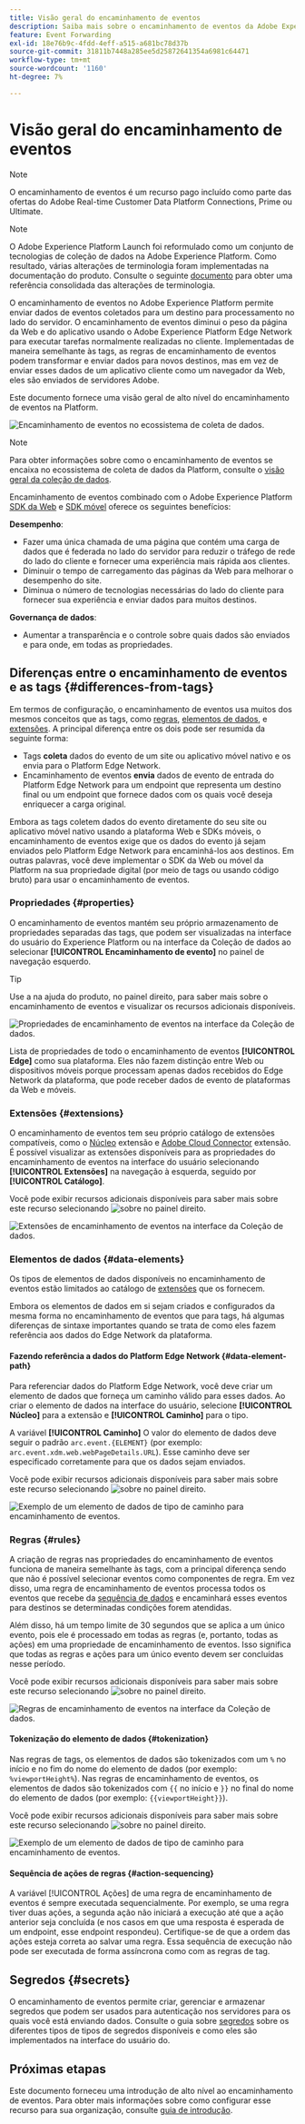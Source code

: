 ```yaml
---
title: Visão geral do encaminhamento de eventos
description: Saiba mais sobre o encaminhamento de eventos da Adobe Experience Platform, que permite usar a Platform Edge Network para executar tarefas sem alterar a sua implementação de tag.
feature: Event Forwarding
exl-id: 18e76b9c-4fdd-4eff-a515-a681bc78d37b
source-git-commit: 31811b7448a285ee5d25872641354a6981c64471
workflow-type: tm+mt
source-wordcount: '1160'
ht-degree: 7%

---
```


# Visão geral do encaminhamento de eventos

>[!NOTE]
>
>O encaminhamento de eventos é um recurso pago incluído como parte das ofertas do Adobe Real-time Customer Data Platform Connections, Prime ou Ultimate.

>[!NOTE]
>
>O Adobe Experience Platform Launch foi reformulado como um conjunto de tecnologias de coleção de dados na Adobe Experience Platform. Como resultado, várias alterações de terminologia foram implementadas na documentação do produto. Consulte o seguinte [documento](../../term-updates.md) para obter uma referência consolidada das alterações de terminologia.

O encaminhamento de eventos no Adobe Experience Platform permite enviar dados de eventos coletados para um destino para processamento no lado do servidor. O encaminhamento de eventos diminui o peso da página da Web e do aplicativo usando o Adobe Experience Platform Edge Network para executar tarefas normalmente realizadas no cliente. Implementadas de maneira semelhante às tags, as regras de encaminhamento de eventos podem transformar e enviar dados para novos destinos, mas em vez de enviar esses dados de um aplicativo cliente como um navegador da Web, eles são enviados de servidores Adobe.

Este documento fornece uma visão geral de alto nível do encaminhamento de eventos na Platform.

![Encaminhamento de eventos no ecossistema de coleta de dados.](../../../collection/images/home/event-forwarding.png)

>[!NOTE]
>
>Para obter informações sobre como o encaminhamento de eventos se encaixa no ecossistema de coleta de dados da Platform, consulte o [visão geral da coleção de dados](../../../collection/home.md).

Encaminhamento de eventos combinado com o Adobe Experience Platform [SDK da Web](/help/web-sdk/home.md) e [SDK móvel](https://experienceleague.adobe.com/docs/platform-learn/data-collection/mobile-sdk/overview.html) oferece os seguintes benefícios:

**Desempenho**:

* Fazer uma única chamada de uma página que contém uma carga de dados que é federada no lado do servidor para reduzir o tráfego de rede do lado do cliente e fornecer uma experiência mais rápida aos clientes.
* Diminuir o tempo de carregamento das páginas da Web para melhorar o desempenho do site.
* Diminua o número de tecnologias necessárias do lado do cliente para fornecer sua experiência e enviar dados para muitos destinos.

**Governança de dados**:

* Aumentar a transparência e o controle sobre quais dados são enviados e para onde, em todas as propriedades.

## Diferenças entre o encaminhamento de eventos e as tags {#differences-from-tags}

Em termos de configuração, o encaminhamento de eventos usa muitos dos mesmos conceitos que as tags, como [regras](../managing-resources/rules.md), [elementos de dados](../managing-resources/data-elements.md), e [extensões](../managing-resources/extensions/overview.md). A principal diferença entre os dois pode ser resumida da seguinte forma:

* Tags **coleta** dados do evento de um site ou aplicativo móvel nativo e os envia para o Platform Edge Network.
* Encaminhamento de eventos **envia** dados de evento de entrada do Platform Edge Network para um endpoint que representa um destino final ou um endpoint que fornece dados com os quais você deseja enriquecer a carga original.

Embora as tags coletem dados do evento diretamente do seu site ou aplicativo móvel nativo usando a plataforma Web e SDKs móveis, o encaminhamento de eventos exige que os dados do evento já sejam enviados pelo Platform Edge Network para encaminhá-los aos destinos. Em outras palavras, você deve implementar o SDK da Web ou móvel da Platform na sua propriedade digital (por meio de tags ou usando código bruto) para usar o encaminhamento de eventos.

### Propriedades {#properties}

O encaminhamento de eventos mantém seu próprio armazenamento de propriedades separadas das tags, que podem ser visualizadas na interface do usuário do Experience Platform ou na interface da Coleção de dados ao selecionar **[!UICONTROL Encaminhamento de evento]** no painel de navegação esquerdo.

>[!TIP]
>
>Use a na ajuda do produto, no painel direito, para saber mais sobre o encaminhamento de eventos e visualizar os recursos adicionais disponíveis.

![Propriedades de encaminhamento de eventos na interface da Coleção de dados.](../../images/ui/event-forwarding/overview/properties.png)

Lista de propriedades de todo o encaminhamento de eventos **[!UICONTROL Edge]** como sua plataforma. Eles não fazem distinção entre Web ou dispositivos móveis porque processam apenas dados recebidos do Edge Network da plataforma, que pode receber dados de evento de plataformas da Web e móveis.

### Extensões {#extensions}

O encaminhamento de eventos tem seu próprio catálogo de extensões compatíveis, como o [Núcleo](../../extensions/server/core/overview.md) extensão e [Adobe Cloud Connector](../../extensions/server/cloud-connector/overview.md) extensão. É possível visualizar as extensões disponíveis para as propriedades do encaminhamento de eventos na interface do usuário selecionando **[!UICONTROL Extensões]** na navegação à esquerda, seguido por **[!UICONTROL Catálogo]**.

Você pode exibir recursos adicionais disponíveis para saber mais sobre este recurso selecionando ![sobre](../../images/ui/event-forwarding/overview/about.png) no painel direito.

![Extensões de encaminhamento de eventos na interface da Coleção de dados.](../../images/ui/event-forwarding/overview/extensions.png)

### Elementos de dados {#data-elements}

Os tipos de elementos de dados disponíveis no encaminhamento de eventos estão limitados ao catálogo de [extensões](#extensions) que os fornecem.

Embora os elementos de dados em si sejam criados e configurados da mesma forma no encaminhamento de eventos que para tags, há algumas diferenças de sintaxe importantes quando se trata de como eles fazem referência aos dados do Edge Network da plataforma.

#### Fazendo referência a dados do Platform Edge Network {#data-element-path}

Para referenciar dados do Platform Edge Network, você deve criar um elemento de dados que forneça um caminho válido para esses dados. Ao criar o elemento de dados na interface do usuário, selecione **[!UICONTROL Núcleo]** para a extensão e **[!UICONTROL Caminho]** para o tipo.

A variável **[!UICONTROL Caminho]** O valor do elemento de dados deve seguir o padrão `arc.event.{ELEMENT}` (por exemplo: `arc.event.xdm.web.webPageDetails.URL`). Esse caminho deve ser especificado corretamente para que os dados sejam enviados.

Você pode exibir recursos adicionais disponíveis para saber mais sobre este recurso selecionando ![sobre](../../images/ui/event-forwarding/overview/about.png) no painel direito.

![Exemplo de um elemento de dados de tipo de caminho para encaminhamento de eventos.](../../images/ui/event-forwarding/overview/data-reference.png)

### Regras {#rules}

A criação de regras nas propriedades do encaminhamento de eventos funciona de maneira semelhante às tags, com a principal diferença sendo que não é possível selecionar eventos como componentes de regra. Em vez disso, uma regra de encaminhamento de eventos processa todos os eventos que recebe da [sequência de dados](../../../datastreams/overview.md) e encaminhará esses eventos para destinos se determinadas condições forem atendidas.

Além disso, há um tempo limite de 30 segundos que se aplica a um único evento, pois ele é processado em todas as regras (e, portanto, todas as ações) em uma propriedade de encaminhamento de eventos. Isso significa que todas as regras e ações para um único evento devem ser concluídas nesse período.

Você pode exibir recursos adicionais disponíveis para saber mais sobre este recurso selecionando ![sobre](../../images/ui/event-forwarding/overview/about.png) no painel direito.

![Regras de encaminhamento de eventos na interface da Coleção de dados.](../../images/ui/event-forwarding/overview/rules.png)

#### Tokenização do elemento de dados {#tokenization}

Nas regras de tags, os elementos de dados são tokenizados com um `%` no início e no fim do nome do elemento de dados (por exemplo: `%viewportHeight%`). Nas regras de encaminhamento de eventos, os elementos de dados são tokenizados com `{{` no início e `}}` no final do nome do elemento de dados (por exemplo: `{{viewportHeight}}`).

Você pode exibir recursos adicionais disponíveis para saber mais sobre este recurso selecionando ![sobre](../../images/ui/event-forwarding/overview/about.png) no painel direito.

![Exemplo de um elemento de dados de tipo de caminho para encaminhamento de eventos.](../../images/ui/event-forwarding/overview/tokenization.png)

#### Sequência de ações de regras {#action-sequencing}

A variável [!UICONTROL Ações] de uma regra de encaminhamento de eventos é sempre executada sequencialmente. Por exemplo, se uma regra tiver duas ações, a segunda ação não iniciará a execução até que a ação anterior seja concluída (e nos casos em que uma resposta é esperada de um endpoint, esse endpoint respondeu). Certifique-se de que a ordem das ações esteja correta ao salvar uma regra. Essa sequência de execução não pode ser executada de forma assíncrona como com as regras de tag.

## Segredos {#secrets}

O encaminhamento de eventos permite criar, gerenciar e armazenar segredos que podem ser usados para autenticação nos servidores para os quais você está enviando dados. Consulte o guia sobre [segredos](./secrets.md) sobre os diferentes tipos de tipos de segredos disponíveis e como eles são implementados na interface do usuário do.

## Próximas etapas

Este documento forneceu uma introdução de alto nível ao encaminhamento de eventos. Para obter mais informações sobre como configurar esse recurso para sua organização, consulte [guia de introdução](./getting-started.md).
